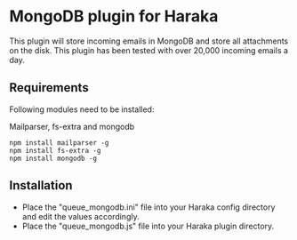# MongoDB plugin for Haraka

This plugin will store incoming emails in MongoDB and store all attachments on the disk. This plugin has been tested with over 20,000 incoming emails a day.

## Requirements

Following modules need to be installed:

Mailparser, fs-extra and mongodb

```
npm install mailparser -g
npm install fs-extra -g
npm install mongodb -g
```

## Installation

* Place the "queue_mongodb.ini" file into your Haraka config directory and edit the values accordingly.
* Place the "queue_mongodb.js" file into your Haraka plugin directory.

